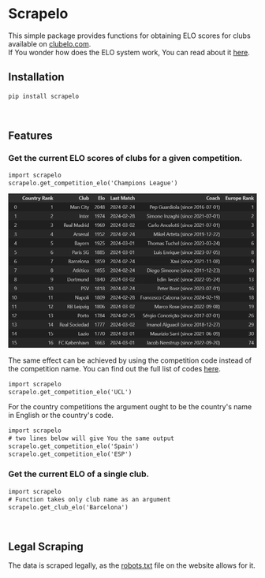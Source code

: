 # Scrapelo

This simple package provides functions for obtaining ELO scores for clubs available on [clubelo.com](http://clubelo.com/). <br>
If You wonder how does the ELO system work, You can read about it [here](http://clubelo.com/System).

## Installation
```
pip install scrapelo
```
<br>

## Features

### Get the current ELO scores of clubs for a given competition.
```
import scrapelo
scrapelo.get_competition_elo('Champions League')
```
![](https://raw.githubusercontent.com/AKapich/Scrapelo/main/ucl_table.png?token=GHSAT0AAAAAACONR7OMWQNWGEJBZBMLMR5GZPETJXA)

The same effect can be achieved by using the competition code instead of the competition name. You can find out the full list of codes [here](https://github.com/AKapich/Scrapelo/blob/main/country_codes.py).
```
import scrapelo
scrapelo.get_competition_elo('UCL')
```

For the country competitions the argument ought to be the country's name in English or the country's code. 
```
import scrapelo
# two lines below will give You the same output
scrapelo.get_competition_elo('Spain')
scrapelo.get_competition_elo('ESP')
```
### Get the current ELO of a single club.
```
import scrapelo
# Function takes only club name as an argument 
scrapelo.get_club_elo('Barcelona')
```
<br>

## Legal Scraping

The data is scraped legally, as the [robots.txt](http://clubelo.com/robots.txt) file on the website allows for it.

